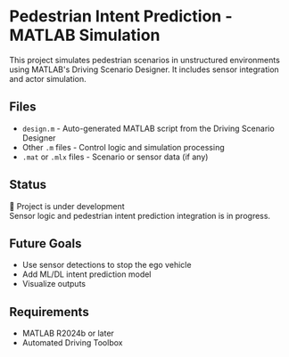 # Pedestrian Intent Prediction - MATLAB Simulation

This project simulates pedestrian scenarios in unstructured environments using MATLAB's Driving Scenario Designer. It includes sensor integration and actor simulation.

## Files
- `design.m` - Auto-generated MATLAB script from the Driving Scenario Designer
- Other `.m` files - Control logic and simulation processing
- `.mat` or `.mlx` files - Scenario or sensor data (if any)

## Status
🚧 Project is under development  
Sensor logic and pedestrian intent prediction integration is in progress.

## Future Goals
- Use sensor detections to stop the ego vehicle
- Add ML/DL intent prediction model
- Visualize outputs

## Requirements
- MATLAB R2024b or later
- Automated Driving Toolbox
